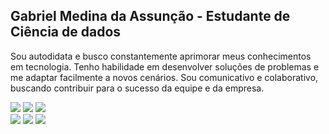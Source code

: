 ## Gabriel Medina da Assunção - Estudante de Ciência de dados

Sou autodidata e busco constantemente aprimorar meus conhecimentos em tecnologia. Tenho habilidade em desenvolver soluções de problemas e me adaptar facilmente a novos cenários. Sou comunicativo e colaborativo, buscando contribuir para o sucesso da equipe e da empresa.
 
<div> 
  <a href="https://gabs4841.github.io/" target="_blank"><img src="https://img.shields.io/badge/Portfolio-%23000000.svg?style=for-the-badge&logo=firefox&logoColor=#FF7139"></a>
  <a href="https://www.linkedin.com/in/gabriellmedina/" target="_blank"><img src="https://img.shields.io/badge/-LinkedIn-%230077B5?style=for-the-badge&logo=linkedin&logoColor=white"></a> 
   <a href = "mailto:gabrielzao8@gmail.com"><img src="https://img.shields.io/badge/-Gmail-%23333?style=for-the-badge&logo=gmail&logoColor=white"></a>
</div>

<div> 
<a href=“https://gabs4841.github.io/” target=“_blank” rel=“noopener noreferrer”><img src=“https://img.shields.io/badge/Portfolio-%23000000.svg?style=for-the-badge&logo=firefox&logoColor=#FF7139”></a> 
<a href=“https://www.linkedin.com/in/gabriellmedina/” target=“_blank” rel=“noopener noreferrer”><img src=“https://img.shields.io/badge/-LinkedIn-%230077B5?style=for-the-badge&logo=linkedin&logoColor=white”></a> 
<a href = “mailto:gabrielzao8@gmail.com” target=“_blank” rel=“noopener noreferrer”><img src=“https://img.shields.io/badge/-Gmail-%23333?style=for-the-badge&logo=gmail&logoColor=white”></a> 
</div>

